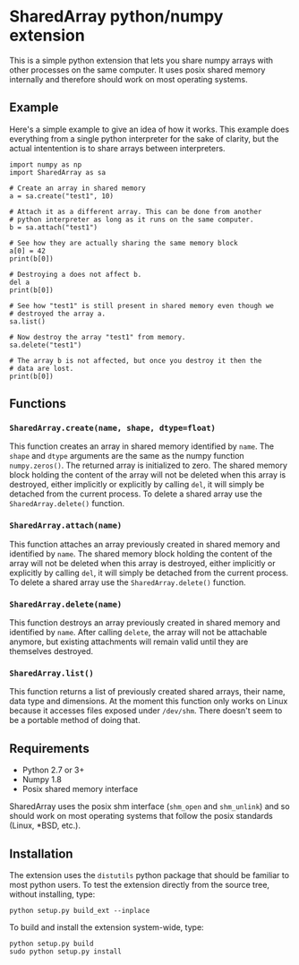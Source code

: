 SharedArray python/numpy extension
==================================

This is a simple python extension that lets you share numpy arrays
with other processes on the same computer.  It uses posix shared
memory internally and therefore should work on most operating systems.

Example
-------

Here's a simple example to give an idea of how it works. This example
does everything from a single python interpreter for the sake of
clarity, but the actual intentention is to share arrays between
interpreters.

	import numpy as np
	import SharedArray as sa

	# Create an array in shared memory
	a = sa.create("test1", 10)

	# Attach it as a different array. This can be done from another
	# python interpreter as long as it runs on the same computer.
	b = sa.attach("test1")

	# See how they are actually sharing the same memory block
	a[0] = 42
	print(b[0])

	# Destroying a does not affect b.
	del a
	print(b[0])

	# See how "test1" is still present in shared memory even though we
	# destroyed the array a.
	sa.list()

	# Now destroy the array "test1" from memory.
	sa.delete("test1")

	# The array b is not affected, but once you destroy it then the
	# data are lost.
	print(b[0])

Functions
---------

### `SharedArray.create(name, shape, dtype=float)`

This function creates an array in shared memory identified by `name`.
The `shape` and `dtype` arguments are the same as the numpy function
`numpy.zeros()`.  The returned array is initialized to zero.  The
shared memory block holding the content of the array will not be
deleted when this array is destroyed, either implicitly or explicitly
by calling `del`, it will simply be detached from the current process.
To delete a shared array use the `SharedArray.delete()` function.

### `SharedArray.attach(name)`

This function attaches an array previously created in shared memory
and identified by `name`.  The shared memory block holding the content
of the array will not be deleted when this array is destroyed, either
implicitly or explicitly by calling `del`, it will simply be detached
from the current process.  To delete a shared array use the
`SharedArray.delete()` function.

### `SharedArray.delete(name)`

This function destroys an array previously created in shared memory
and identified by `name`.  After calling `delete`, the array will not
be attachable anymore, but existing attachments will remain valid
until they are themselves destroyed.

### `SharedArray.list()`

This function returns a list of previously created shared arrays,
their name, data type and dimensions.  At the moment this function
only works on Linux because it accesses files exposed under
`/dev/shm`.  There doesn't seem to be a portable method of doing that.

Requirements
------------

* Python 2.7 or 3+
* Numpy 1.8
* Posix shared memory interface

SharedArray uses the posix shm interface (`shm_open` and `shm_unlink`)
and so should work on most operating systems that follow the posix
standards (Linux, *BSD, etc.).

Installation
------------

The extension uses the `distutils` python package that should be
familiar to most python users. To test the extension directly from the
source tree, without installing, type:

	python setup.py build_ext --inplace

To build and install the extension system-wide, type:

	python setup.py build
	sudo python setup.py install
